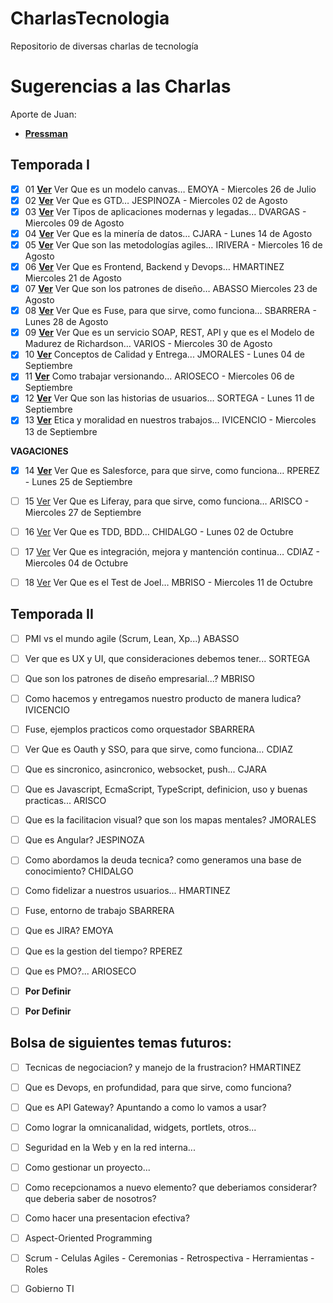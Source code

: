 # CharlasTecnologia
Repositorio de diversas charlas de tecnología

# Sugerencias a las Charlas
Aporte de Juan:
- [**Pressman**](http://cotana.informatica.edu.bo/downloads/ld-Ingenieria.de.software.enfoque.practico.7ed.Pressman.PDF)


## Temporada I

- [x] 01	**[Ver](https://github.com/silverfox78/CharlasTecnologia/tree/master/S01_01_Modelo_Canvas%20-%20EMOYA)** Ver Que es un modelo canvas…	EMOYA	-	Miercoles 26 de Julio
- [x] 02	**[Ver](https://github.com/silverfox78/CharlasTecnologia/tree/master/S01_02_GTD%20-%20JESPINOZA)** Ver Que es GTD…	JESPINOZA	-	Miercoles 02 de Agosto
- [x] 03	**[Ver](https://github.com/silverfox78/CharlasTecnologia/tree/master/S01_03_Aplicaciones%20modernas%20y%20legadas%20-%20DVARGAS)** Ver Tipos de aplicaciones modernas y legadas…	DVARGAS	-	Miercoles 09 de Agosto
- [x] 04	**[Ver](https://github.com/silverfox78/CharlasTecnologia/tree/master/S01_04_Mineria_Datos%20-%20CJARA)** Ver Que es la minería de datos…	CJARA	-	Lunes 14 de Agosto
- [x] 05	**[Ver](https://github.com/silverfox78/CharlasTecnologia/tree/master/S01_05_Metodologias_Agiles%20-%20IRIVERA)** Ver Que son las metodologías agiles…	IRIVERA	-	Miercoles 16 de Agosto
- [x] 06	**[Ver](https://github.com/silverfox78/CharlasTecnologia/tree/master/S01_06_Frontend_Backend_y_Devops%20-%20HMARTINEZ)** Ver Que es Frontend, Backend y Devops…	HMARTINEZ	Miercoles 21 de Agosto
- [x] 07	**[Ver](https://github.com/silverfox78/CharlasTecnologia/tree/master/S01_07_Patrones_de_Diseño%20-%20ABASSO)** Ver Que son los patrones de diseño…	ABASSO	Miercoles 23 de Agosto
- [x] 08	**[Ver](https://github.com/silverfox78/CharlasTecnologia/tree/master/S01_08_Fuse%20-%20SBARRERA)** Ver Que es Fuse, para que sirve, como funciona…	SBARRERA	-	Lunes 28 de Agosto
- [x] 09	**[Ver](https://github.com/silverfox78/CharlasTecnologia/tree/master/S01_09_Soap_Rest_Api_Richardson%20-%20CIBACACHE)** Ver Que es un servicio SOAP, REST, API y que es el Modelo de Madurez de Richardson… 	VARIOS	-	Miercoles 30 de Agosto
- [x] 10	**[Ver](https://github.com/silverfox78/CharlasTecnologia/tree/master/S01_10_Conceptos_de_Calidad_y_Entrega%20-%20JMORALES)** Conceptos de Calidad y Entrega...	JMORALES	-	Lunes 04 de Septiembre
- [x] 11	**[Ver](https://github.com/silverfox78/CharlasTecnologia/tree/master/S01_11_Trabajo_Versionado%20-%20ARIOSECO)** Como trabajar versionando...	ARIOSECO	-	Miercoles 06 de Septiembre
- [x] 12	**[Ver](https://github.com/silverfox78/CharlasTecnologia/tree/master/S01_12_Historias_de_Usuario%20-%20SORTEGA)** Ver Que son las historias de usuarios…	SORTEGA		-	Lunes 11 de Septiembre
- [X] 13	**[Ver](https://github.com/silverfox78/CharlasTecnologia/tree/master/S01_13_Etica_y_Moral%20IVICENCIO)** Etica y moralidad en nuestros trabajos...	IVICENCIO	-	Miercoles 13 de Septiembre

**VAGACIONES**

- [X] 14	**[Ver](https://github.com/silverfox78/CharlasTecnologia/tree/master/S01_14_Salesforce%20-%20RPEREZ)** Ver Que es Salesforce, para que sirve, como funciona…	RPEREZ	-	Lunes 25 de Septiembre
- [ ] 15	[Ver](https://github.com/silverfox78/CharlasTecnologia) Ver Que es Liferay, para que sirve, como funciona…	ARISCO	-	Miercoles 27 de Septiembre
- [ ] 16	[Ver](https://github.com/silverfox78/CharlasTecnologia) Ver Que es TDD, BDD…	CHIDALGO	-	Lunes 02 de Octubre
- [ ] 17	[Ver](https://github.com/silverfox78/CharlasTecnologia) Ver Que es integración, mejora y mantención continua…	CDIAZ	-	Miercoles 04 de Octubre
- [ ] 18	[Ver](https://github.com/silverfox78/CharlasTecnologia) Ver Que es el Test de Joel…	MBRISO	-	Miercoles 11 de Octubre


## Temporada II

- [ ] PMI vs el mundo agile (Scrum, Lean, Xp...)	ABASSO
- [ ] Ver que es UX y UI, que consideraciones debemos tener...	SORTEGA
- [ ] Que son los patrones de diseño empresarial...?	MBRISO
- [ ] Como hacemos y entregamos nuestro producto de manera ludica?	IVICENCIO
- [ ] Fuse, ejemplos practicos como orquestador	SBARRERA
- [ ] Ver Que es Oauth y SSO, para que sirve, como funciona…	CDIAZ
- [ ] Que es sincronico, asincronico, websocket, push...	CJARA
- [ ] Que es Javascript, EcmaScript, TypeScript, definicion, uso y buenas practicas...	ARISCO
- [ ] Que es la facilitacion visual? que son los mapas mentales?	JMORALES
- [ ] Que es Angular?	JESPINOZA
- [ ] Como abordamos la deuda tecnica? como generamos una base de conocimiento?	CHIDALGO
- [ ] Como fidelizar a nuestros usuarios...	HMARTINEZ
- [ ] Fuse, entorno de trabajo	SBARRERA
- [ ] Que es JIRA?	EMOYA
- [ ] Que es la gestion del tiempo?	RPEREZ
- [ ] Que es PMO?...	ARIOSECO
- [ ] **Por Definir**
- [ ] **Por Definir**


## Bolsa de siguientes temas futuros:
- [ ] Tecnicas de negociacion? y manejo de la frustracion?	HMARTINEZ
- [ ] Que es Devops, en profundidad, para que sirve, como funciona?
- [ ] Que es API Gateway? Apuntando a como lo vamos a usar?
- [ ] Como lograr la omnicanalidad, widgets, portlets, otros...
- [ ] Seguridad en la Web y en la red interna...
- [ ] Como gestionar un proyecto...
- [ ] Como recepcionamos a nuevo elemento? que deberiamos considerar? que deberia saber de nosotros?
- [ ] Como hacer una presentacion efectiva?
- [ ] Aspect-Oriented Programming
- [ ] Scrum - Celulas Agiles - Ceremonias - Retrospectiva - Herramientas - Roles
- [ ] Gobierno TI



